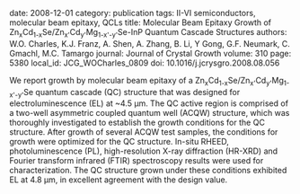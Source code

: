 date: 2008-12-01
category: publication
tags: II-VI semiconductors, molecular beam epitaxy, QCLs
title: Molecular Beam Epitaxy Growth of Zn<sub>x</sub>Cd<sub>1-x</sub>Se/Zn<sub>x'</sub>Cd<sub>y'</sub>Mg<sub>1-x'-y'</sub>Se-InP Quantum Cascade Structures
authors: W.O. Charles, K.J. Franz, A. Shen, A. Zhang, B. Li, Y Gong, G.F. Neumark, C. Gmachl, M.C. Tamargo
journal: Journal of Crystal Growth
volume: 310
page: 5380
local_id: JCG_WOCharles_0809
doi: 10.1016/j.jcrysgro.2008.08.056

We report growth by molecular beam epitaxy of a
Zn<sub>x</sub>Cd<sub>1-x</sub>Se/Zn<sub>x'</sub>Cd<sub>y'</sub>Mg<sub>1-x'-y'</sub>Se
quantum cascade (QC) structure that was
designed for electroluminescence (EL) at ~4.5 µm. The QC active region is
comprised of a two-well asymmetric coupled quantum well (ACQW) structure, which
was thoroughly investigated to establish the growth conditions for the QC
structure. After growth of several ACQW test samples, the conditions for growth
were optimized for the QC structure. In-situ RHEED, photoluminescence (PL),
high-resolution X-ray diffraction (HR-XRD) and Fourier transform infrared (FTIR)
spectroscopy results were used for characterization. The QC structure grown
under these conditions exhibited EL at 4.8 µm, in excellent agreement with the
design value.